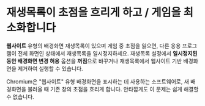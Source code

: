 # 재생목록이 초점을 흐리게 하고 / 게임을 최소화합니다

**웹사이트** 유형의 배경화면 재생목록이 있으며 게임 중 초점을 잃으면, 다른 응용 프로그램이 전체 화면인 상태에서 재생목록을 일시정지하세요. 재생목록 설정에서 **일시정지된 동안 배경화면 변경 허용** 옵션을 **꺼짐**으로 바꾸거나 재생목록에서 웹사이트 기반 배경화면을 제거하여 실행할 수 있습니다.

Chromium은 "웹사이트" 유형 배경화면을 표시하는 데 사용하는 소프트웨어로, 새 배경화면을 불러올 때 기존 창의 초점을 흐리게 합니다. 안타깝게도 이 문제는 쉽게 해결할 수 없습니다.
